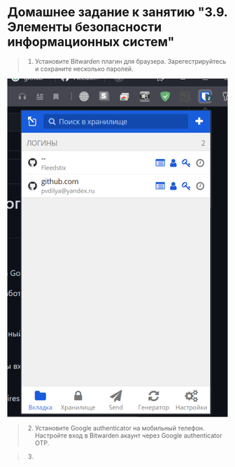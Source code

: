 # Домашнее задание к занятию "3.9. Элементы безопасности информационных систем"

> 1. Установите Bitwarden плагин для браузера. Зарегестрируйтесь и сохраните несколько паролей.

![bitwarden](/images/bitwarden.png)

> 2. Установите Google authenticator на мобильный телефон. Настройте вход в Bitwarden акаунт через Google authenticator OTP.

> 3. 